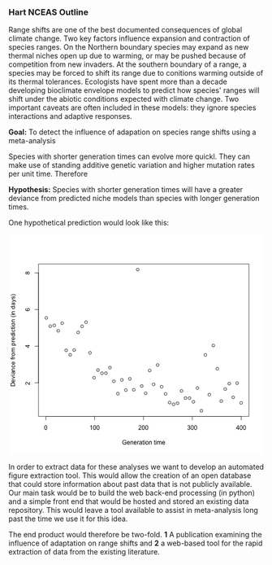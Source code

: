 ### Hart NCEAS Outline 

Range shifts are one of the best documented consequences of global climate change.  Two key factors influence expansion and contraction of species ranges. On the Northern boundary species may expand as new thermal niches open up due to warming, or may be pushed because of competition from new invaders. At the southern boundary of a range, a species may be forced to shift its range due to conitions warming outside of its thermal tolerances.  Ecologists have spent more than a decade developing bioclimate envelope models to predict how species' ranges will shift under the abiotic conditions expected with climate change.  Two important caveats are often included in these models:  they ignore species interactions and adaptive responses.  

**Goal:** To detect the influence of adapation on species range shifts using a meta-analysis

Species with shorter generation times can evolve more quickl.  They can make use of standing additive genetic variation and higher mutation rates per unit time. Therefore 

**Hypothesis:** Species with shorter generation times will have a greater deviance from predicted niche models than species with longer generation times.

One hypothetical prediction would look like this:

![plot of chunk unnamed-chunk-1](figure/unnamed-chunk-1.png) 


In order to extract data for these analyses we want to develop an automated figure extraction tool.  This would allow the creation of an open database that could store information about past data that is not publicly available.  Our main task would be to build the web back-end processing (in python) and a simple front end that would be hosted and stored an existing data repository.  This would leave a tool available to assist in meta-analysis long past the time we use it for this idea.

The end product would therefore be two-fold.  **1** A publication examining the influence of adaptation on range shifts and  **2** a web-based tool for the rapid extraction of data from the existing literature.

